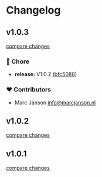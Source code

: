# Changelog


## v1.0.3

[compare changes](https://github.com/the-missing-pink/nuxt3-svg-icons/compare/v1.0.1...v1.0.3)


### 🏡 Chore

  - **release:** V1.0.2 ([bfc5088](https://github.com/the-missing-pink/nuxt3-svg-icons/commit/bfc5088))

### ❤️  Contributors

- Marc Janson <info@marcjanson.nl>

## v1.0.2

[compare changes](https://github.com/the-missing-pink/nuxt3-svg-icons/compare/v1.0.1...v1.0.2)

## v1.0.1

[compare changes](https://github.com/the-missing-pink/nuxt3-svg-icons/compare/1.0.0...v1.0.1)

